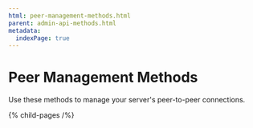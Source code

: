 ```yaml
---
html: peer-management-methods.html
parent: admin-api-methods.html
metadata:
  indexPage: true
---
```

# Peer Management Methods

Use these methods to manage your server's peer-to-peer connections.

{% child-pages /%}
